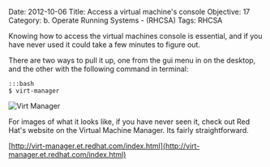 Date: 2012-10-06
Title: Access a virtual machine's console
Objective: 17
Category: b. Operate Running Systems - (RHCSA)
Tags: RHCSA

Knowing how to access the virtual machines console is essential, and if you have never used it could take a few minutes to figure out. 

There are two ways to pull it up, one from the gui menu in on the desktop, and the other with the following command in terminal:

    :::bash
    $ virt-manager 


![Virt Manager](http://virt-manager.et.redhat.com/screenshots/manager-summary.png)


For images of what it looks like, if you have never seen it, check out Red Hat's website on the Virtual Machine Manager. Its fairly straightforward.

[http://virt-manager.et.redhat.com/index.html](http://virt-manager.et.redhat.com/index.html)
